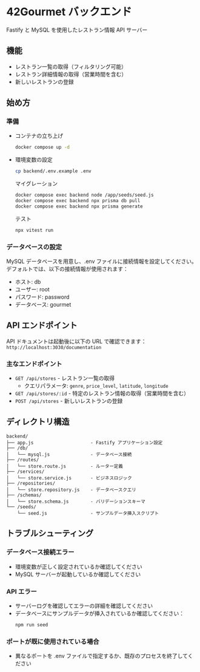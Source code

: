 # 42Gourmet バックエンド

Fastify と MySQL を使用したレストラン情報 API サーバー

## 機能

- レストラン一覧の取得（フィルタリング可能）
- レストラン詳細情報の取得（営業時間を含む）
- 新しいレストランの登録

## 始め方

### 準備

- コンテナの立ち上げ
  ```bash
  docker compose up -d
  ```

- 環境変数の設定
  ```bash
  cp backend/.env.example .env
  ```

  マイグレーション
  ```bash
  docker compose exec backend node /app/seeds/seed.js
  docker compose exec backend npx prisma db pull
  docker compose exec backend npx prisma generate
  ```

  テスト
  ```bash
  npx vitest run
  ```

### データベースの設定

MySQL データベースを用意し、.env ファイルに接続情報を設定してください。
デフォルトでは、以下の接続情報が使用されます：

- ホスト: db
- ユーザー: root
- パスワード: password
- データベース: gourmet

## API エンドポイント

API ドキュメントは起動後に以下の URL で確認できます：
`http://localhost:3030/documentation`

### 主なエンドポイント

- `GET /api/stores` - レストラン一覧の取得
  - クエリパラメータ: `genre`, `price_level`, `latitude`, `longitude`
- `GET /api/stores/:id` - 特定のレストラン情報の取得（営業時間を含む）
- `POST /api/stores` - 新しいレストランの登録

## ディレクトリ構造

```
backend/
├── app.js                     - Fastify アプリケーション設定
├── /db/
│   └── mysql.js               - データベース接続
├── /routes/
│   └── store.route.js         - ルーター定義
├── /services/
│   └── store.service.js       - ビジネスロジック
├── /repositories/
│   └── store.repository.js    - データベースクエリ
├── /schemas/
│   └── store.schema.js        - バリデーションスキーマ
└── /seeds/
    └── seed.js                - サンプルデータ挿入スクリプト
```

## トラブルシューティング

### データベース接続エラー

- 環境変数が正しく設定されているか確認してください
- MySQL サーバーが起動しているか確認してください

### API エラー

- サーバーログを確認してエラーの詳細を確認してください
- データベースにサンプルデータが挿入されているか確認してください：
  ```bash
  npm run seed
  ```

### ポートが既に使用されている場合

- 異なるポートを .env ファイルで指定するか、既存のプロセスを終了してください

